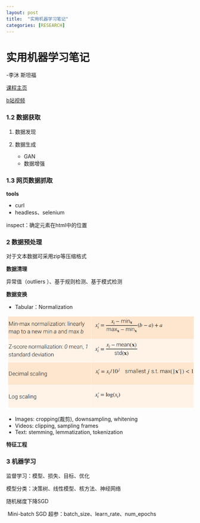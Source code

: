 ```yaml
---
layout: post
title:  "实用机器学习笔记"
categories: [RESEARCH]
---
```

# 实用机器学习笔记

-李沐 斯坦福

[课程主页](https://c.d2l.ai/stanford-cs329p/)

[b站视频](https://space.bilibili.com/1567748478/channel/seriesdetail?sid=358496)

### 1.2 数据获取

1. 数据发现

2. 数据生成
   
   - GAN
   - 数据增强

### 1.3 网页数据抓取

**tools**

- curl
- headless、selenium

inspect：确定元素在html中的位置

### 2 数据预处理

对于文本数据可采用zip等压缩格式

**数据清理**

异常值（outliers ）、基于规则检测、基于模式检测

**数据变换**

- Tabular：Normalization

![image-20220125191156358](/assets/images/2021-12-13-实用机器学习笔记/image-20220125191156358.png)

- Images: cropping(裁剪), downsampling, whitening
- Videos: clipping, sampling frames
- Text: stemming, lemmatization, tokenization 

**特征工程**

### 3 机器学习

监督学习：模型、损失、目标、优化

模型分类：决策树、线性模型、核方法、神经网络

随机梯度下降SGD

​    Mini-batch SGD 超参：batch_size、learn_rate、num_epochs

